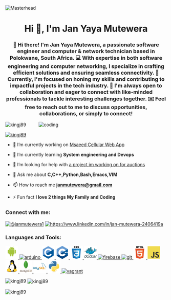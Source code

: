 ![Masterhead](https://images.unsplash.com/photo-1523800503107-5bc3ba2a6f81?q=80&w=1480&auto=format&fit=crop&ixlib=rb-4.0.3&ixid=M3wxMjA3fDB8MHxwaG90by1wYWdlfHx8fGVufDB8fHx8fA%3D%3D)
<h1 align="center">Hi 👋, I'm Jan Yaya Mutewera</h1>
<h3 align="center">👋 Hi there! I'm Jan Yaya Mutewera, a passionate software engineer and computer & network technician based in Polokwane, South Africa. 💻 With expertise in both software engineering and computer networking, I specialize in crafting efficient solutions and ensuring seamless connectivity. 🚀 Currently, I'm focused on honing my skills and contributing to impactful projects in the tech industry. 🤝 I'm always open to collaboration and eager to connect with like-minded professionals to tackle interesting challenges together. ✉️ Feel free to reach out to me to discuss opportunities, collaborations, or simply to connect!</h3>
<img align="right" alt="coding" width="400" src="https://i.gifer.com/3rCC.mp4">
<p align="left"> <img src="https://komarev.com/ghpvc/?username=kingj89&label=Profile%20views&color=0e75b6&style=flat" alt="kingj89" /> </p>

<p align="left"> <a href="https://github.com/ryo-ma/github-profile-trophy"><img src="https://github-profile-trophy.vercel.app/?username=kingj89" alt="kingj89" /></a> </p>

- 🔭 I’m currently working on [Msaeed Cellular Web App](https://msaeedcellular.com)

- 🌱 I’m currently learning **System engineering and Devops**

- 🤝 I’m looking for help with [a project im working on for auctions](https://github.com/KingJ89/auction_management.git)

- 💬 Ask me about **C,C++,Python,Bash,Emacs,VIM**



- 📫 How to reach me **janmutewera@gmail.com**

- ⚡ Fun fact **I love 2 things My Family and Coding**

<h3 align="left">Connect with me:</h3>

<p align="left">
<a href="https://twitter.com/@janmutewera1" target="blank"><img align="center" src="https://raw.githubusercontent.com/rahuldkjain/github-profile-readme-generator/master/src/images/icons/Social/twitter.svg" alt="@janmutewera1" height="30" width="40" /></a>
<a href="https://linkedin.com/in/https://www.linkedin.com/in/jan-mutewera-2406419a" target="blank"><img align="center" src="https://raw.githubusercontent.com/rahuldkjain/github-profile-readme-generator/master/src/images/icons/Social/linked-in-alt.svg" alt="https://www.linkedin.com/in/jan-mutewera-2406419a" height="30" width="40" /></a>
</p>

<h3 align="left">Languages and Tools:</h3>
<p align="left"> <a href="https://developer.android.com" target="_blank" rel="noreferrer"> <img src="https://raw.githubusercontent.com/devicons/devicon/master/icons/android/android-original-wordmark.svg" alt="android" width="40" height="40"/> </a> <a href="https://www.arduino.cc/" target="_blank" rel="noreferrer"> <img src="https://cdn.worldvectorlogo.com/logos/arduino-1.svg" alt="arduino" width="40" height="40"/> </a> <a href="https://www.cprogramming.com/" target="_blank" rel="noreferrer"> <img src="https://raw.githubusercontent.com/devicons/devicon/master/icons/c/c-original.svg" alt="c" width="40" height="40"/> </a> <a href="https://www.w3schools.com/cpp/" target="_blank" rel="noreferrer"> <img src="https://raw.githubusercontent.com/devicons/devicon/master/icons/cplusplus/cplusplus-original.svg" alt="cplusplus" width="40" height="40"/> </a> <a href="https://www.w3schools.com/css/" target="_blank" rel="noreferrer"> <img src="https://raw.githubusercontent.com/devicons/devicon/master/icons/css3/css3-original-wordmark.svg" alt="css3" width="40" height="40"/> </a> <a href="https://www.docker.com/" target="_blank" rel="noreferrer"> <img src="https://raw.githubusercontent.com/devicons/devicon/master/icons/docker/docker-original-wordmark.svg" alt="docker" width="40" height="40"/> </a> <a href="https://firebase.google.com/" target="_blank" rel="noreferrer"> <img src="https://www.vectorlogo.zone/logos/firebase/firebase-icon.svg" alt="firebase" width="40" height="40"/> </a> <a href="https://git-scm.com/" target="_blank" rel="noreferrer"> <img src="https://www.vectorlogo.zone/logos/git-scm/git-scm-icon.svg" alt="git" width="40" height="40"/> </a> <a href="https://www.w3.org/html/" target="_blank" rel="noreferrer"> <img src="https://raw.githubusercontent.com/devicons/devicon/master/icons/html5/html5-original-wordmark.svg" alt="html5" width="40" height="40"/> </a> <a href="https://developer.mozilla.org/en-US/docs/Web/JavaScript" target="_blank" rel="noreferrer"> <img src="https://raw.githubusercontent.com/devicons/devicon/master/icons/javascript/javascript-original.svg" alt="javascript" width="40" height="40"/> </a> <a href="https://www.linux.org/" target="_blank" rel="noreferrer"> <img src="https://raw.githubusercontent.com/devicons/devicon/master/icons/linux/linux-original.svg" alt="linux" width="40" height="40"/> </a> <a href="https://www.mongodb.com/" target="_blank" rel="noreferrer"> <img src="https://raw.githubusercontent.com/devicons/devicon/master/icons/mongodb/mongodb-original-wordmark.svg" alt="mongodb" width="40" height="40"/> </a> <a href="https://www.mysql.com/" target="_blank" rel="noreferrer"> <img src="https://raw.githubusercontent.com/devicons/devicon/master/icons/mysql/mysql-original-wordmark.svg" alt="mysql" width="40" height="40"/> </a> <a href="https://www.python.org" target="_blank" rel="noreferrer"> <img src="https://raw.githubusercontent.com/devicons/devicon/master/icons/python/python-original.svg" alt="python" width="40" height="40"/> </a> <a href="https://www.vagrantup.com/" target="_blank" rel="noreferrer"> <img src="https://www.vectorlogo.zone/logos/vagrantup/vagrantup-icon.svg" alt="vagrant" width="40" height="40"/> </a> </p>

<p><img align="left" src="https://github-readme-stats.vercel.app/api/top-langs?username=kingj89&show_icons=true&locale=en&layout=compact" alt="kingj89" /></p>

<p>&nbsp;<img align="center" src="https://github-readme-stats.vercel.app/api?username=kingj89&show_icons=true&locale=en" alt="kingj89" /></p>

<p><img align="center" src="https://github-readme-streak-stats.herokuapp.com/?user=kingj89&" alt="kingj89" /></p>

